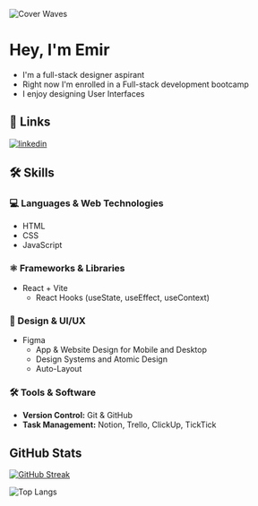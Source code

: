 
![Cover Waves](https://github.com/user-attachments/assets/e8d072d4-1bf1-4e15-ad91-cc13f6870579)

# Hey, I'm Emir

- I'm a full-stack designer aspirant 
- Right now I'm enrolled in a Full-stack development bootcamp
- I enjoy designing User Interfaces



## 🔗 Links
 [comment1]: #[![portfolio](https://img.shields.io/badge/my_portfolio-000?style=for-the-badge&logo=ko-fi&logoColor=white)](https://katherineoelsner.com/)
[![linkedin](https://img.shields.io/badge/linkedin-0A66C2?style=for-the-badge&logo=linkedin&logoColor=white)](https://www.linkedin.com/in/emir-lopez-armenta/)


## 🛠 Skills

### 💻 Languages & Web Technologies
* HTML
* CSS
* JavaScript

### ⚛️ Frameworks & Libraries
* React + Vite
    * React Hooks (useState, useEffect, useContext)

### 🎨 Design & UI/UX
* Figma
    * App & Website Design for Mobile and Desktop
    * Design Systems and Atomic Design
    * Auto-Layout

### 🛠️ Tools & Software
* **Version Control:** Git & GitHub
* **Task Management:** Notion, Trello, ClickUp, TickTick

## GitHub Stats

[![GitHub Streak](https://github-readme-streak-stats.herokuapp.com?user=Emirchelo-Lopez&theme=dracula)](https://git.io/streak-stats)

![Top Langs](https://github-readme-stats.vercel.app/api/top-langs/?username=Emirchelo-Lopez&layout=compact)
